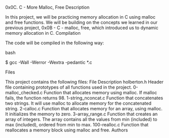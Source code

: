 0x0C. C - More Malloc, Free
Description

In this project, we will be practicing memory allocation in C using malloc and free functions. We will be building on the concepts we learned in our previous project, 0x0B - C - malloc, free, which introduced us to dynamic memory allocation in C.
Compilation

The code will be compiled in the following way:

bash

$ gcc -Wall -Werror -Wextra -pedantic *.c

Files

This project contains the following files:
File	Description
holberton.h	Header file containing prototypes of all functions used in the project.
0-malloc_checked.c	Function that allocates memory using malloc. If malloc fails, the function returns 98.
1-string_nconcat.c	Function that concatenates two strings. It will use malloc to allocate memory for the concatenated string.
2-calloc.c	Function that allocates memory for an array, using malloc. It initializes the memory to zero.
3-array_range.c	Function that creates an array of integers. The array contains all the values from min (included) to max (included), ordered from min to max.
100-realloc.c	Function that reallocates a memory block using malloc and free.
Authors
